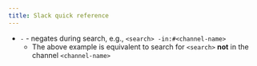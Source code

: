 ```yaml
---
title: Slack quick reference
---
```

- `-` - negates during search, e.g., `<search> -in:#<channel-name>`
    - The above example is equivalent to search for `<search>` **not** in the channel `<channel-name>`